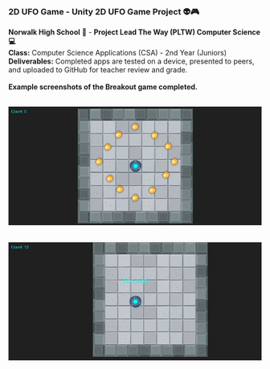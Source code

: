 ### 2D UFO Game - Unity 2D UFO Game Project :alien::video_game:<br>
<b>Norwalk High School</b> :school: - <b>Project Lead The Way (PLTW) Computer Science :computer:</b><br>
<b>Class:</b> Computer Science Applications (CSA) - 2nd Year (Juniors)<br>
<b>Deliverables:</b> Completed apps are tested on a device, presented to peers, and uploaded to GitHub for teacher review and grade.   
<br>
<b>Example screenshots of the Breakout game completed.</b><br><br>

![Alt text](https://github.com/ashbretado/2DUFO-Ashley/blob/master/Capture.JPG "Start Screen")
<br><br>

![Alt text](https://github.com/ashbretado/2DUFO-Ashley/blob/master/Capture2.JPG "You Win!")
<br><br>


